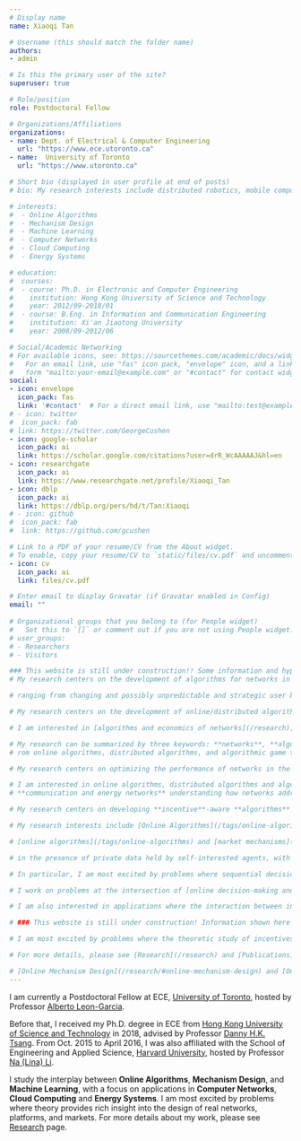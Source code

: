 ```yaml
---
# Display name
name: Xiaoqi Tan

# Username (this should match the folder name)
authors:
- admin

# Is this the primary user of the site?
superuser: true

# Role/position
role: Postdoctoral Fellow

# Organizations/Affiliations
organizations:
- name: Dept. of Electrical & Computer Engineering
  url: "https://www.ece.utoronto.ca"
- name:  University of Toronto
  url: "https://www.utoronto.ca"

# Short bio (displayed in user profile at end of posts)
# bio: My research interests include distributed robotics, mobile computing and programmable matter.

# interests:
#  - Online Algorithms
#  - Mechanism Design
#  - Machine Learning
#  - Computer Networks
#  - Cloud Computing
#  - Energy Systems

# education:
#  courses:
#  - course: Ph.D. in Electronic and Computer Engineering
#    institution: Hong Kong University of Science and Technology
#    year: 2012/09-2018/01
#  - course: B.Eng. in Information and Communication Engineering
#    institution: Xi'an Jiaotong University
#    year: 2008/09-2012/06

# Social/Academic Networking
# For available icons, see: https://sourcethemes.com/academic/docs/widgets/#icons
#   For an email link, use "fas" icon pack, "envelope" icon, and a link in the
#   form "mailto:your-email@example.com" or "#contact" for contact widget.
social:
- icon: envelope
  icon_pack: fas
  link: '#contact'  # For a direct email link, use "mailto:test@example.org".
# - icon: twitter
#  icon_pack: fab
# link: https://twitter.com/GeorgeCushen
- icon: google-scholar
  icon_pack: ai
  link: https://scholar.google.com/citations?user=drR_WcAAAAAJ&hl=en
- icon: researchgate
  icon_pack: ai
  link: https://www.researchgate.net/profile/Xiaoqi_Tan
- icon: dblp
  icon_pack: ai
  link: https://dblp.org/pers/hd/t/Tan:Xiaoqi
# - icon: github
#  icon_pack: fab
#  link: https://github.com/gcushen

# Link to a PDF of your resume/CV from the About widget.
# To enable, copy your resume/CV to `static/files/cv.pdf` and uncomment the lines below.  
- icon: cv
  icon_pack: ai
  link: files/cv.pdf

# Enter email to display Gravatar (if Gravatar enabled in Config)
email: ""
  
# Organizational groups that you belong to (for People widget)
#   Set this to `[]` or comment out if you are not using People widget.  
# user_groups:
# - Researchers
# - Visitors

### This website is still under construction!! Some information and hyperlinks may be irrelevant!!###
# My research centers on the development of algorithms for networks in the face of changing and possibly unpredictable and strategic environments.

# ranging from changing and possibly unpredictable and strategic user behaviors, to network connectivity and resource availability (e.g., intermittency of renewable energy) [communication/energy networks](/research/#projects)

# My research centers on the development of online/distributed algorithms and economic incentives to cope with dynamic and possibly strategic user behaviors in networks of various types.

# I am interested in [algorithms and economics of networks](/research), with particular focus on [communication and energy networks](/research/#projects).

# My research can be summarized by three keywords: **networks**, **algorithms**, and **economics**. 
# rom online algorithms, distributed algorithms, and algorithmic game theory.   

# My research centers on optimizing the performance of networks in the presence of private data held by self-interested agents, using tools from mathematics, computer science and economics.  

# I am interested in online algorithms, distributed algorithms and algorithmic game theory.  My research centers on optimizing the performance of networks in the presence of private data held by self-interested agents. My research features online algorithms, distributed algorithms and algorithmic game theory, 
# **communication and energy networks** understanding how networks address computational challenges emerging from the presence  using tools from online/distributed algorithms and algorithmic game theory/mechanism design I am particularly interested in online algorithms and algorithmic game theory, with their applications.   Some applications [communication and energy networks](/research/#projects). 

# My research centers on developing **incentive**-aware **algorithms** for **networked environments** in the presence of private data held by self-interested agents, using mathematical tools from computer science and economics such as online algorithms, mechanism design, and algorithmic game theory.

# My research interests include [Online Algorithms](/tags/online-algorithms), [Mechanism Design](/tags/mechanism-design), and [Machine Learning](/tags/machine-learning), with their applications to 

# [online algorithms](/tags/online-algorithms) and [market mechanisms](/tags/market-mechanisms). incentive-aligned systems  online algorithms and market mechanisms for the allocation of resources and services in the presence of self-interested users and uncertainty

# in the presence of private data held by self-interested agents, with particular applications to computer networks, cloud computing, and energy systems. 

# In particular, I am most excited by problems where sequential decisions must be made in an online fashion  in the presence of private data held by self-interested agents. In particular, I am most excited by problems where sequential decisions must be made in an online fashion in the presence of private data held by self-interested agents.

# I work on problems at the intersection of [online decision-making and incentives](/research/#slider_incentives), with a focus on applications in [networked systems, platforms and markets](/research/#slider_applications) (e.g., computer networks, cloud computing and energy systems).

# I am also interested in applications where the interaction between incentives, learning and algorithms provides rich insight into the design of real platforms and markets for **Networked Systems** such as [Computer Networks](/research/#computer-networks), [Cloud Computing](/research/#cloud-computing) and [Energy Systems](/research/#energy-systems).

# ### This website is still under construction! Information shown here may be incomplete or even misleading!

# I am most excited by problems where the theoretic study of incentives, learning and algorithms provides rich insight for the design of real-world networks, platforms, and markets in the presence of private data held by self-interested agents. 

# For more details, please see [Research](/research) and [Publications](/publication). I am most excited by problems where the theoretic study of incentives, learning, and algorithms provides rich insight for the design of real-world networks and platforms in the presence of private data held by self-interested agents. Current applications include [Computer Networks](/research/computer-networks), [Cloud Computing](/research/cloud-computing) and [Energy Systems](/research/energy-systems). 

# [Online Mechanism Design](/research/#online-mechanism-design) and [Online Learning](/research/#online-learning).
---
```


I am currently a Postdoctoral Fellow at ECE, [University of Toronto](http://someurl), hosted by Professor [Alberto Leon-Garcia](https://www.nal.utoronto.ca/). 

Before that, I received my Ph.D. degree in ECE from [Hong Kong University of Science and Technology](https://www.ust.hk) in 2018, advised by Professor [Danny H.K. Tsang](https://eetsang.home.ece.ust.hk/). From Oct. 2015 to April 2016, I was also affiliated with the School of Engineering and Applied Science, [Harvard University](https://www.harvard.edu/), hosted by Professor [Na (Lina) Li](https://nali.seas.harvard.edu/).


I study the interplay between **Online Algorithms**, **Mechanism Design**, and **Machine Learning**, with a focus on applications in **Computer Networks**, **Cloud Computing** and **Energy Systems**.  I am most excited by problems where  theory provides rich insight into the design of real networks, platforms, and markets. For more details about my work, please see [Research](/research) page.